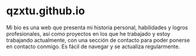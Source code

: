 # qzxtu.github.io
Mi bio es una web que presenta mi historia personal, habilidades y logros profesionales, así como proyectos en los que he trabajado y estoy trabajando actualmente, con una sección de contacto para poder ponerse en contacto conmigo. Es fácil de navegar y se actualiza regularmente.
